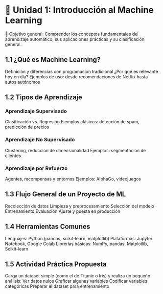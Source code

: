 # 🧠 Unidad 1: Introducción al Machine Learning
🎯 Objetivo general:
Comprender los conceptos fundamentales del aprendizaje automático, sus aplicaciones prácticas y su clasificación general.
## 1.1 ¿Qué es Machine Learning?
Definición y diferencias con programación tradicional
¿Por qué es relevante hoy en día?
Ejemplos de uso: desde recomendaciones de Netflix hasta autos autónomos
## 1.2 Tipos de Aprendizaje
### Aprendizaje Supervisado
Clasificación vs. Regresión
Ejemplos clásicos: detección de spam, predicción de precios
### Aprendizaje No Supervisado
Clustering, reducción de dimensionalidad
Ejemplos: segmentación de clientes
### Aprendizaje por Refuerzo
Agentes, recompensas y entornos
Ejemplos: AlphaGo, videojuegos
## 1.3 Flujo General de un Proyecto de ML
Recolección de datos
Limpieza y preprocesamiento
Selección del modelo
Entrenamiento
Evaluación
Ajuste y puesta en producción
## 1.4 Herramientas Comunes
Lenguajes: Python (pandas, scikit-learn, matplotlib)
Plataformas: Jupyter Notebook, Google Colab
Librerías básicas: NumPy, pandas, Matplotlib, Scikit-learn
## 1.5 Actividad Práctica Propuesta
Carga un dataset simple (como el de Titanic o Iris) y realiza un pequeño análisis:
Ver datos nulos
Graficar algunas variables
Codificar variables categóricas
Preparar el dataset para entrenamiento